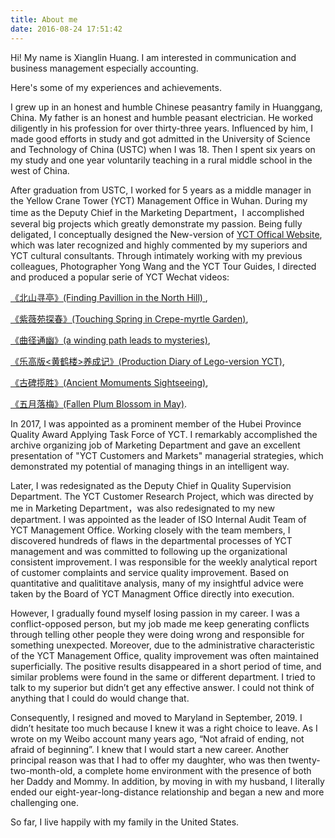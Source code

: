 ```yaml
---
title: About me
date: 2016-08-24 17:51:42
---
```


Hi! My name is Xianglin Huang. I am interested in communication and business management especially accounting.

Here's some of my experiences and achievements.

I grew up in an honest and humble Chinese peasantry family in Huanggang, China. My father is an honest and humble peasant electrician. He worked diligently in his profession for over thirty-three years. Influenced by him, I made good efforts in study and got admitted in the University of Science and Technology of China (USTC) when I was 18. Then I spent six years on my study and one year voluntarily teaching in a rural middle school in the west of China. 

After graduation from USTC, I worked for 5 years as a middle manager in the Yellow Crane Tower (YCT) Management Office in Wuhan. During my time as the Deputy Chief in the Marketing Department，I accomplished several big projects which greatly demonstrate my passion. Being fully deligated, I conceptually designed the New-version of [YCT Offical Website](http://www.cnhhl.com/en/), which was later recognized and highly commented by my superiors and YCT cultural consultants. Through intimately working with my previous colleagues, Photographer Yong Wang and the YCT Tour Guides, I directed and produced a popular serie of YCT Wechat videos:

 [《北山寻亭》(Finding Pavillion in the North Hill) ](https://mp.weixin.qq.com/s/3SULwddTXL3-NDnRWACQVg), 
 
 [《紫薇苑探春》(Touching Spring in Crepe-myrtle Garden)](https://mp.weixin.qq.com/s/MCHcrKnJAd5dNk-UcAryiA),
 
 [《曲径通幽》(a winding path leads to mysteries)](https://mp.weixin.qq.com/s/kLvWOq2N3i3w6UlCsTnXIw),
 
 [《乐高版<黄鹤楼>养成记》(Production Diary of Lego-version YCT)](https://mp.weixin.qq.com/s/L4k-Wo2SNcOtRuT9UxzhWQ),
 
 [《古碑揽胜》(Ancient Momuments Sightseeing)](https://mp.weixin.qq.com/s?__biz=MzA5NTI0ODkwMg==&mid=2652536921&idx=1&sn=05b8ac9b12688ac0e14c3c7cab51bc00&chksm=8bac1730bcdb9e2636e3543fa64b6e8b3b008cc79879662ec501313bed309e3136312b943703&scene=21#wechat_redirect),
 
 [《五月落梅》(Fallen Plum Blossom in May)](https://mp.weixin.qq.com/s/gLbvcQE-ib1rgkHE_16o3w). 
 
 In 2017, I was appointed as a prominent member of the Hubei Province Quality Award Applying Task Force of YCT. I remarkably accomplished the archive organizing job of Marketing Department and gave an excellent presentation of "YCT Customers and Markets" managerial strategies, which demonstrated my potential of managing things in an intelligent way. 

Later, I was redesignated as the Deputy Chief in Quality Supervision Department. The YCT Customer Research Project, which was directed by me in Marketing Department，was also redesignated to my new department. I was appointed as the leader of ISO Internal Audit Team of YCT Management Office. Working closely with the team members, I discovered hundreds of flaws in the departmental processes of YCT management and was committed to following up the organizational consistent improvement. I was responsible for the weekly analytical report of customer complaints and service quality improvement. Based on quantitative and qualititave analysis, many of my insightful advice were taken by the Board of YCT Managment Office directly into execution. 

However, I gradually found myself losing passion in my career. I was a conflict-opposed person, but my job made me keep generating conflicts through telling other people they were doing wrong and responsible for something unexpected. Moreover, due to the administrative characteristic of the YCT Management Office, quality improvement was often maintained superficially. The positive results disappeared in a short period of time, and similar problems were found in the same or different department. I tried to talk to my superior but didn’t get any effective answer. I could not think of anything that I could do would change that.

Consequently, I resigned and moved to Maryland in September, 2019. I didn’t hesitate too much because I knew it was a right choice to leave. As I wrote on my Weibo account many years ago, “Not afraid of ending, not afraid of beginning”. I knew that I would start a new career. Another principal reason was that I had to offer my daughter, who was then twenty-two-month-old, a complete home environment with the presence of both her Daddy and Mommy. In addition, by moving in with my husband, I literally ended our eight-year-long-distance relationship and began a new and more challenging one.

So far, I live happily with my family in the United States.